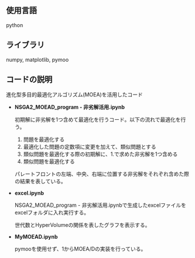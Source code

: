 ## 使用言語
python
## ライブラリ
numpy, matplotlib, pymoo
## コードの説明

進化型多目的最適化アルゴリズム(MOEA)を活用したコード

+ **NSGA2_MOEAD_program - 非劣解活用.ipynb**

  初期解に非劣解を1つ含めて最適化を行うコード。以下の流れで最適化を行う。  
  1. 問題を最適化する  
  2. 最適化した問題の定数項に変更を加えて、類似問題とする  
  3. 類似問題を最適化する際の初期解に、1.で求めた非劣解を1つ含める  
  4. 類似問題を最適化する
 
  パレートフロントの左端、中央、右端に位置する非劣解をそれぞれ含めた際の結果を表している。
+ **excel.ipynb**

  NSGA2_MOEAD_program - 非劣解活用.ipynbで生成したexcelファイルをexcelフォルダに入れ実行する。

  世代数とHyperVolumeの関係を表したグラフを表示する。
  
+ **MyMOEAD.ipynb**

  pymooを使用せず、1からMOEA/Dの実装を行っている。
  
